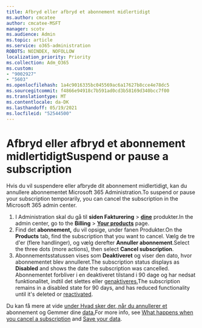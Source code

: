 ```yaml
---
title: Afbryd eller afbryd et abonnement midlertidigt
ms.author: cmcatee
author: cmcatee-MSFT
manager: scotv
ms.audience: Admin
ms.topic: article
ms.service: o365-administration
ROBOTS: NOINDEX, NOFOLLOW
localization_priority: Priority
ms.collection: Adm_O365
ms.custom:
- "9002927"
- "5603"
ms.openlocfilehash: 1a4c9016335bc045569ac6a17627b8cce4e78dc5
ms.sourcegitcommit: f4866e94918c7b591ad0cd3b58169d340bcc7f00
ms.translationtype: MT
ms.contentlocale: da-DK
ms.lasthandoff: 05/19/2021
ms.locfileid: "52544500"
---
```

# <a name="suspend-or-pause-a-subscription"></a><span data-ttu-id="ed3c6-102">Afbryd eller afbryd et abonnement midlertidigt</span><span class="sxs-lookup"><span data-stu-id="ed3c6-102">Suspend or pause a subscription</span></span>

<span data-ttu-id="ed3c6-103">Hvis du vil suspendere eller afbryde dit abonnement midlertidigt, kan du annullere abonnementet Microsoft 365 Administration.</span><span class="sxs-lookup"><span data-stu-id="ed3c6-103">To suspend or pause your subscription temporarily, you can cancel the subscription in the Microsoft 365 admin center.</span></span>

1. <span data-ttu-id="ed3c6-104">I Administration skal du gå til **siden Fakturering**  >  **[dine](https://go.microsoft.com/fwlink/p/?linkid=842054)** produkter.</span><span class="sxs-lookup"><span data-stu-id="ed3c6-104">In the admin center, go to the **Billing** > **[Your products](https://go.microsoft.com/fwlink/p/?linkid=842054)** page.</span></span>
2. <span data-ttu-id="ed3c6-105">Find det **abonnement,** du vil opsige, under fanen Produkter.</span><span class="sxs-lookup"><span data-stu-id="ed3c6-105">On the **Products** tab, find the subscription that you want to cancel.</span></span> <span data-ttu-id="ed3c6-106">Vælg de tre d'er (flere handlinger), og vælg derefter **Annuller abonnement**.</span><span class="sxs-lookup"><span data-stu-id="ed3c6-106">Select the three dots (more actions), then select **Cancel subscription**.</span></span>
3. <span data-ttu-id="ed3c6-107">Abonnementsstatussen vises som **Deaktiveret** og viser den dato, hvor abonnementet blev annulleret.</span><span class="sxs-lookup"><span data-stu-id="ed3c6-107">The subscription status displays as **Disabled** and shows the date the subscription was cancelled.</span></span> <span data-ttu-id="ed3c6-108">Abonnementet forbliver i en deaktiveret tilstand i 90 dage og har nedsat funktionalitet, indtil det slettes eller [genaktiveres.](/microsoft-365/commerce/subscriptions/reactivate-your-subscription)</span><span class="sxs-lookup"><span data-stu-id="ed3c6-108">The subscription remains in a disabled state for 90 days, and has reduced functionality until it's deleted or [reactivated](/microsoft-365/commerce/subscriptions/reactivate-your-subscription).</span></span>

<span data-ttu-id="ed3c6-109">Du kan få mere at vide [under Hvad sker der, når du annullerer et](/microsoft-365/commerce/subscriptions/cancel-your-subscription#what-happens-when-you-cancel-a-subscription) abonnement og Gemmer dine [data.](/microsoft-365/commerce/subscriptions/cancel-your-subscription#save-your-data)</span><span class="sxs-lookup"><span data-stu-id="ed3c6-109">For more info, see [What happens when you cancel a subscription](/microsoft-365/commerce/subscriptions/cancel-your-subscription#what-happens-when-you-cancel-a-subscription) and [Save your data](/microsoft-365/commerce/subscriptions/cancel-your-subscription#save-your-data).</span></span>
